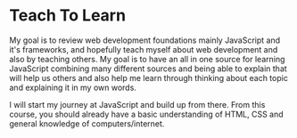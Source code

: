 # Teach To Learn
My goal is to review web development foundations mainly JavaScript and it's frameworks, and hopefully teach myself about web development and also by teaching others. My goal is to have an all in one source for learning JavaScript combining many different sources and being able to explain that will help us others and also help me learn through thinking about each topic and explaining it in my own words. 

I will start my journey at JavaScript and build up from there. From this course, you should already have a basic understanding of HTML, CSS and general knowledge of computers/internet.

